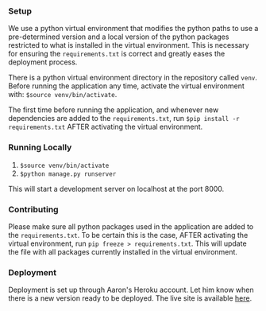 ### Setup
We use a python virtual environment that modifies the python paths to use a pre-determined version and a local version of the python packages restricted to what is installed in the virtual environment. This is necessary for ensuring the `requirements.txt` is correct and greatly eases the deployment process.

There is a python virtual environment directory in the repository called `venv`. Before running the application any time, activate the virtual environment with: `$source venv/bin/activate`.

The first time before running the application, and whenever new dependencies are added to the `requirements.txt`, run `$pip install -r requirements.txt` AFTER activating the virtual environment.

### Running Locally
1. `$source venv/bin/activate`
2. `$python manage.py runserver`

This will start a development server on localhost at the port 8000.

### Contributing
Please make sure all python packages used in the application are added to the `requirements.txt`. To be certain this is the case, AFTER activating the virtual environment, run `pip freeze > requirements.txt`. This will update the file with all packages currently installed in the virtual environment.

### Deployment
Deployment is set up through Aaron's Heroku account. Let him know when there is a new version ready to be deployed.
The live site is available [here](https://safe-travel.herokuapp.com/).
